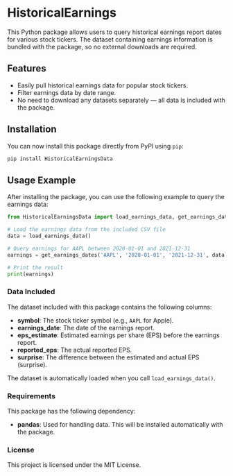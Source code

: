 
# HistoricalEarnings

This Python package allows users to query historical earnings report dates for various stock tickers. The dataset containing earnings information is bundled with the package, so no external downloads are required.

## Features

- Easily pull historical earnings data for popular stock tickers.
- Filter earnings data by date range.
- No need to download any datasets separately — all data is included with the package.

## Installation

You can now install this package directly from PyPI using `pip`:

```bash
pip install HistoricalEarningsData
```

## Usage Example

After installing the package, you can use the following example to query the earnings data:

```python
from HistoricalEarningsData import load_earnings_data, get_earnings_dates

# Load the earnings data from the included CSV file
data = load_earnings_data()

# Query earnings for AAPL between 2020-01-01 and 2021-12-31
earnings = get_earnings_dates('AAPL', '2020-01-01', '2021-12-31', data)

# Print the result
print(earnings)
```

### Data Included

The dataset included with this package contains the following columns:

- **symbol**: The stock ticker symbol (e.g., `AAPL` for Apple).
- **earnings_date**: The date of the earnings report.
- **eps_estimate**: Estimated earnings per share (EPS) before the earnings report.
- **reported_eps**: The actual reported EPS.
- **surprise**: The difference between the estimated and actual EPS (surprise).

The dataset is automatically loaded when you call `load_earnings_data()`.

### Requirements

This package has the following dependency:
- **pandas**: Used for handling data. This will be installed automatically with the package.

### License

This project is licensed under the MIT License.

